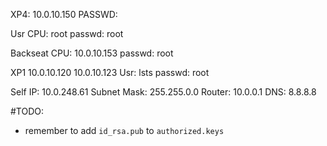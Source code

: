 XP4: 10.0.10.150
PASSWD:

Usr CPU: root
passwd: root

Backseat CPU: 10.0.10.153
passwd: root

XP1
10.0.10.120
10.0.10.123
Usr: lsts
passwd: root


Self IP: 10.0.248.61
Subnet Mask: 255.255.0.0
Router: 10.0.0.1
DNS: 8.8.8.8


#TODO:
- remember to add `id_rsa.pub` to `authorized.keys`
